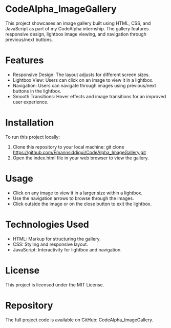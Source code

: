 # CodeAlpha_ImageGallery
This project showcases an image gallery built using HTML, CSS, and JavaScript as part of my CodeAlpha internship. The gallery features responsive design, lightbox image viewing, and navigation through previous/next buttons.

# Features
- Responsive Design: The layout adjusts for different screen sizes.
- Lightbox View: Users can click on an image to view it in a lightbox.
- Navigation: Users can navigate through images using previous/next buttons in the lightbox.
- Smooth Transitions: Hover effects and image transitions for an improved user experience.

# Installation
To run this project locally:
1. Clone this repository to your local machine:
   git clone https://github.com/Emannsiddiqui/CodeAlpha_ImageGallery.git
2. Open the index.html file in your web browser to view the gallery.

# Usage
- Click on any image to view it in a larger size within a lightbox.
- Use the navigation arrows to browse through the images.
- Click outside the image or on the close button to exit the lightbox.

# Technologies Used
- HTML: Markup for structuring the gallery.
- CSS: Styling and responsive layout.
- JavaScript: Interactivity for lightbox and navigation.

# License
This project is licensed under the MIT License.

# Repository
The full project code is available on GitHub: CodeAlpha_ImageGallery.
